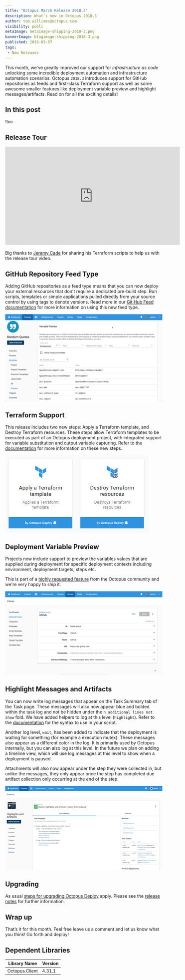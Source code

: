 ```yaml
---
title: "Octopus March Release 2018.3"
description: What's new in Octopus 2018.3
author: tom.williams@octopus.com
visibility: publi
metaImage: metaimage-shipping-2018-3.png
bannerImage: blogimage-shipping-2018-3.png
published: 2018-03-07
tags:
 - New Releases
---
```


This month, we've greatly improved our support for _infrastructure as code_ unlocking some incredible deployment automation and infrastructure automation scenarios. Octopus `2018.3` introduces support for GitHub repositories as feeds and first-class Terraform support as well as some awesome smaller features like deployment variable preview and highlight messages/artifacts.  Read on for all the exciting details!

## In this post

!toc

## Release Tour

<iframe width="560" height="315" src="https://www.youtube.com/embed/D2ZclLWko18" frameborder="0" allowfullscreen></iframe>

Big thanks to [Jeremy Cade](https://github.com/JeremyCade) for sharing his Terraform scripts to help us with the release tour video.

## GitHub Repository Feed Type

Adding GitHub repositories as a feed type means that you can now deploy your external resources that don't require a dedicated pre-build step. Run scripts, templates or simple applications pulled directly from your source control by using tags to denote versions. Read more in our [Git Hub Feed documentation](https://octopus.com/docs/packaging-applications/package-repositories/github-feeds) for more information on using this new feed type.

![GitHub repository feed type](github-repo-feed.png "width=500")

## Terraform Support

This release includes two new steps: Apply a Terraform template, and Destroy Terraform resources. These steps allow Terraform templates to be executed as part of an Octopus deployment project, with integrated support for variable substitution and output variable capturing. Refer to the [documentation](https://octopus.com/docs/deploying-applications/terraform-deployments) for more information on these new steps.

![Terraform Steps](terraform-steps.png "width=500")

## Deployment Variable Preview

Projects now include support to preview the variables values that are supplied during deployment for specific deployment contexts including environment, deployment targets, steps etc. 

This is part of a [highly requested feature](https://octopusdeploy.uservoice.com/forums/170787/suggestions/6169634) from the Octopus community and we're very happy to ship it.

![Project variables preview](project-variable-preview.png "width=500")

## Highlight Messages and Artifacts

You can now write log messages that appear on the Task Summary tab of the Task page. These messages will also now appear blue and bolded within the task log and not be hidden under the `n additional lines not show` fold. We have added helpers to log at this level (`highlight`). Refer to the [documentation](https://octopus.com/docs/deploying-applications/custom-scripts#Customscripts-Logging) for the syntax to use in your script.

Another log level, `wait`, has been added to indicate that the deployment is waiting for something (for example a execution mutex). These messages also appear as a different color in the log. It is primarily used by Octopus internally, but you can also log at this level. In the future we plan on adding a timeline view, which will use log messages at this level to show when a deployment is paused.

Attachments will also now appear under the step they were collected in, but unlike the messages, they only appear once the step has completed due artifact collection only occurring at the end of the step.

![Highlights and Artifacts](highlights-and-artifacts.png "width=500")

## Upgrading

As usual [steps for upgrading Octopus Deploy](https://octopus.com/docs/administration/upgrading) apply. Please see the [release notes](https://octopus.com/downloads/compare?to=2018.3.0) for further information.

## Wrap up

That’s it for this month. Feel free leave us a comment and let us know what you think! Go forth and deploy!

## Dependent Libraries
Library Name | Version
--- | ---
Octopus.Client | 4.31.1
